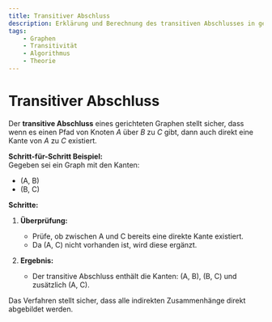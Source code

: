 ```yaml
---
title: Transitiver Abschluss  
description: Erklärung und Berechnung des transitiven Abschlusses in gerichteten Graphen, inklusive schrittweiser Beispielrechnung.  
tags:
    - Graphen
    - Transitivität
    - Algorithmus
    - Theorie
---
```


# Transitiver Abschluss

Der **transitive Abschluss** eines gerichteten Graphen stellt sicher, dass wenn es einen Pfad von Knoten *A* über *B* zu *C* gibt, dann auch direkt eine Kante von *A* zu *C* existiert.

**Schritt-für-Schritt Beispiel:**  
Gegeben sei ein Graph mit den Kanten:  
- (A, B)  
- (B, C)

**Schritte:**  
1. **Überprüfung:**  
   - Prüfe, ob zwischen A und C bereits eine direkte Kante existiert.  
   - Da (A, C) nicht vorhanden ist, wird diese ergänzt.

2. **Ergebnis:**  
   - Der transitive Abschluss enthält die Kanten: (A, B), (B, C) und zusätzlich (A, C).

Das Verfahren stellt sicher, dass alle indirekten Zusammenhänge direkt abgebildet werden.

